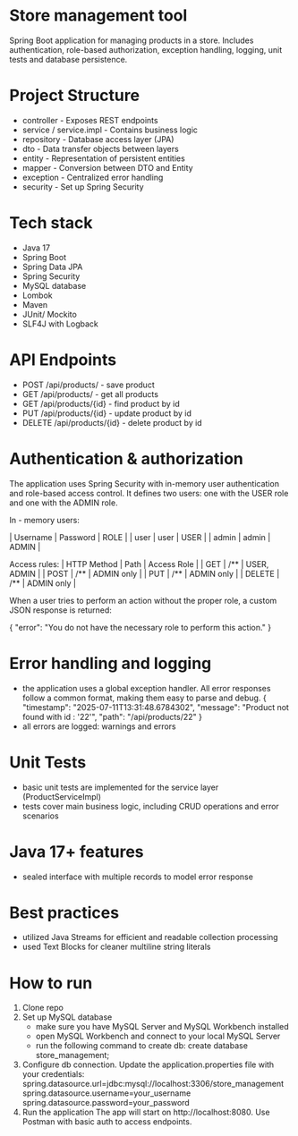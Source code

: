# Store management tool #

Spring Boot application for managing products in a store. Includes authentication, role-based authorization, exception handling, logging, unit tests and database persistence.

# Project Structure #
- controller - Exposes REST endpoints
- service / service.impl - Contains business logic
- repository - Database access layer (JPA)
- dto - Data transfer objects between layers
- entity - Representation of persistent entities
- mapper - Conversion between DTO and Entity
- exception - Centralized error handling
- security - Set up Spring Security

# Tech stack #
- Java 17
- Spring Boot
- Spring Data JPA
- Spring Security
- MySQL database
- Lombok
- Maven
- JUnit/ Mockito
- SLF4J with Logback

# API Endpoints #
- POST /api/products/ - save product
- GET /api/products/ - get all products
- GET /api/products/{id} - find product by id
- PUT /api/products/{id} - update product by id
- DELETE /api/products/{id} - delete product by id


# Authentication & authorization #
The application uses Spring Security with in-memory user authentication and role-based access control. It defines two users: one with the USER role and one with the ADMIN role.

In - memory users:

| Username    | Password | ROLE    |
| user        | user     | USER    |
| admin       | admin    | ADMIN   |

Access rules:
| HTTP Method | Path  | Access Role |
| GET       | /** | USER, ADMIN |
| POST      | /** | ADMIN only  |
| PUT       | /** | ADMIN only  |
| DELETE    | /** | ADMIN only  |

When a user tries to perform an action without the proper role, a custom JSON response is returned:

{
  "error": "You do not have the necessary role to perform this action."
}

# Error handling and logging #
- the application uses a global exception handler. All error responses follow a common format, making them easy to parse and debug.
{
    "timestamp": "2025-07-11T13:31:48.6784302",
    "message": "Product not found with id : '22'",
    "path": "/api/products/22"
}
- all errors are logged: warnings and errors 

# Unit Tests
- basic unit tests are implemented for the service layer (ProductServiceImpl)
- tests cover main business logic, including CRUD operations and error scenarios

# Java 17+ features
- sealed interface with multiple records to model error response

# Best practices
- utilized Java Streams for efficient and readable collection processing
- used Text Blocks for cleaner multiline string literals

# How to run
1. Clone repo
2. Set up MySQL database
    - make sure you have MySQL Server and MySQL Workbench installed
    - open MySQL Workbench and connect to your local MySQL Server
    - run the following command to create db: create database store_management;
3. Configure db connection. Update the application.properties file with your credentials:
spring.datasource.url=jdbc:mysql://localhost:3306/store_management
spring.datasource.username=your_username
spring.datasource.password=your_password
4. Run the application
The app will start on http://localhost:8080.
Use Postman with basic auth to access endpoints.